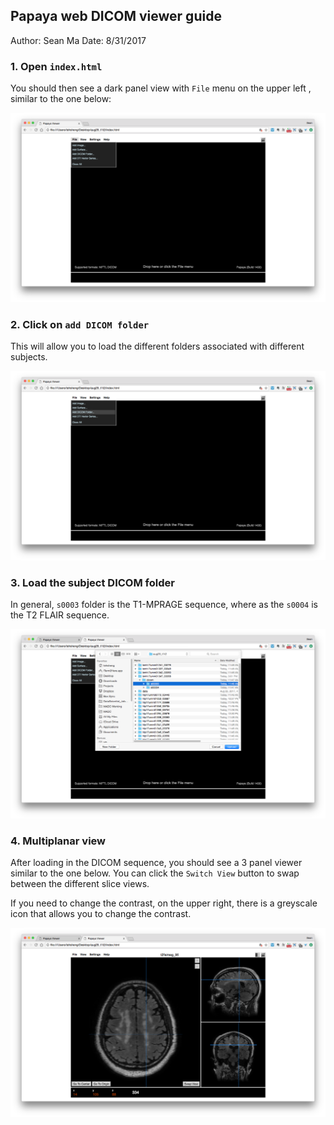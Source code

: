## Papaya web DICOM viewer guide

Author: Sean Ma
Date: 8/31/2017

### 1. Open `index.html`
You should then see a dark panel view with `File` menu on the upper left , similar to the one below:

![File Menu](assets/FileMenu.png)

### 2. Click on `add DICOM folder`
This will allow you to load the different folders associated with different subjects.

![DICOM folder](assets/DICOMfolder.png)

### 3. Load the subject DICOM folder
In general, `s0003` folder is the T1-MPRAGE sequence, where as the `s0004` is the T2 FLAIR sequence.

![Load DICOM](assets/LoadDICOM.png)

### 4. Multiplanar view
After loading in the DICOM sequence, you should see a 3 panel viewer similar to the one below. You can click the `Switch View` button to swap between the different slice views.

If you need to change the contrast, on the upper right, there is a greyscale icon that allows you to change the contrast.

![Panel View](assets/ThreePanel.png)
